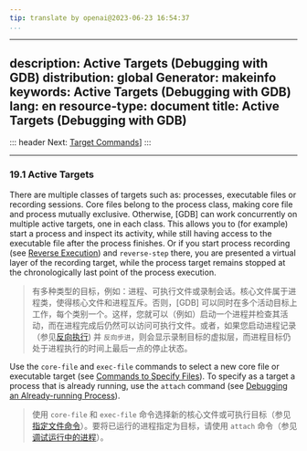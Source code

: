 ```yaml
---
tip: translate by openai@2023-06-23 16:54:37
...
```

---
description: Active Targets (Debugging with GDB)
distribution: global
Generator: makeinfo
keywords: Active Targets (Debugging with GDB)
lang: en
resource-type: document
title: Active Targets (Debugging with GDB)
------------------------------------------

::: header
Next: [Target Commands](Target-Commands.html#Target-Commands)]
:::

---

### 19.1 Active Targets

There are multiple classes of targets such as: processes, executable files or recording sessions. Core files belong to the process class, making core file and process mutually exclusive. Otherwise, [GDB] can work concurrently on multiple active targets, one in each class. This allows you to (for example) start a process and inspect its activity, while still having access to the executable file after the process finishes. Or if you start process recording (see [Reverse Execution](Reverse-Execution.html#Reverse-Execution)) and `reverse-step` there, you are presented a virtual layer of the recording target, while the process target remains stopped at the chronologically last point of the process execution.

> 有多种类型的目标，例如：进程、可执行文件或录制会话。核心文件属于进程类，使得核心文件和进程互斥。否则，[GDB] 可以同时在多个活动目标上工作，每个类别一个。这样，您就可以（例如）启动一个进程并检查其活动，而在进程完成后仍然可以访问可执行文件。或者，如果您启动进程记录（参见[反向执行](Reverse-Execution.html#Reverse-Execution)) 并 `反向步进`，则会显示录制目标的虚拟层，而进程目标仍处于进程执行的时间上最后一点的停止状态。

Use the `core-file` and `exec-file` commands to select a new core file or executable target (see [Commands to Specify Files](Files.html#Files)). To specify as a target a process that is already running, use the `attach` command (see [Debugging an Already-running Process](Attach.html#Attach)).

> 使用 `core-file` 和 `exec-file` 命令选择新的核心文件或可执行目标（参见[指定文件命令](Files.html#Files)）。要将已运行的进程指定为目标，请使用 `attach` 命令（参见[调试运行中的进程](Attach.html#Attach)）。
